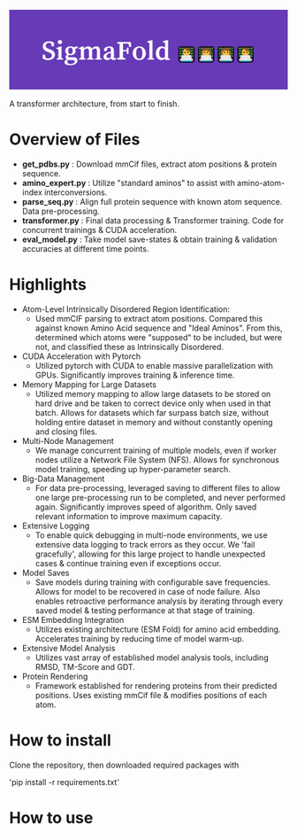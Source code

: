![Alt text](logo.png?raw=true "Sigma Fold with 4 computer programmers")

A transformer architecture, from start to finish.

# Overview of Files
- **get_pdbs.py** : Download mmCif files, extract atom positions & protein sequence.
- **amino_expert.py** : Utilize "standard aminos" to assist with amino-atom-index interconversions.
- **parse_seq.py** : Align full protein sequence with known atom sequence. Data pre-processing.
- **transformer.py** : Final data processing & Transformer training. Code for concurrent trainings & CUDA acceleration.
- **eval_model.py** : Take model save-states & obtain training & validation accuracies at different time points.

# Highlights
- Atom-Level Intrinsically Disordered Region Identification: 
  - Used mmCIF parsing to extract atom positions. Compared this against known Amino Acid sequence and "Ideal Aminos". From this, determined which atoms were "supposed" to be included, but were not, and classified these as Intrinsically Disordered.
- CUDA Acceleration with Pytorch
  - Utilized pytorch with CUDA to enable massive parallelization with GPUs. Significantly improves training & inference time.
- Memory Mapping for Large Datasets
  - Utilized memory mapping to allow large datasets to be stored on hard drive and be taken to correct device only when used in that batch. Allows for datasets which far surpass batch size, without holding entire dataset in memory and without constantly opening and closing files.
- Multi-Node Management
  - We manage concurrent training of multiple models, even if worker nodes utilize a Network File System (NFS). Allows for synchronous model training, speeding up hyper-parameter search. 
- Big-Data Management
  - For data pre-processing, leveraged saving to different files to allow one large pre-processing run to be completed, and never performed again. Significantly improves speed of algorithm. Only saved relevant information to improve maximum capacity.
- Extensive Logging
  - To enable quick debugging in multi-node environments, we use extensive data logging to track errors as they occur. We 'fail gracefully', allowing for this large project to handle unexpected cases & continue training even if exceptions occur.
- Model Saves
  - Save models during training with configurable save frequencies. Allows for model to be recovered in case of node failure. Also enables retroactive performance analysis by iterating through every saved model & testing performance at that stage of training.
- ESM Embedding Integration
  - Utilizes existing architecture (ESM Fold) for amino acid embedding. Accelerates training by reducing time of model warm-up.
- Extensive Model Analysis
  - Utilizes vast array of established model analysis tools, including RMSD, TM-Score and GDT.
- Protein Rendering
  - Framework established for rendering proteins from their predicted positions. Uses existing mmCif file & modifies positions of each atom.

# How to install
Clone the repository, then downloaded required packages with

'pip install -r requirements.txt'

# How to use